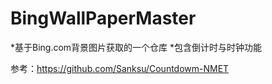 # BingWallPaperMaster
 *基于Bing.com背景图片获取的一个仓库
 *包含倒计时与时钟功能

参考：<https://github.com/Sanksu/Countdowm-NMET>